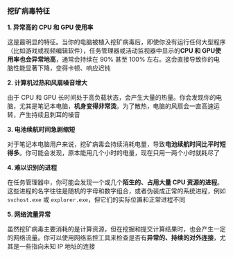 ### 挖矿病毒特征

**1. 异常高的 CPU 和 GPU 使用率**

这是最明显的特征。当你的电脑被植入挖矿病毒后，即使你没有运行任何大型程序（比如游戏或视频编辑软件），任务管理器或活动监视器中显示的**CPU 和 GPU使用率也会异常地高**，通常会持续在 90% 甚至 100% 左右。这会直接导致你的电脑性能显著下降，变得卡顿、响应迟钝

**2. 计算机过热和风扇噪音增大**

由于 CPU 和 GPU 长时间处于高负载状态，会产生大量的热量。你会发现你的电脑，尤其是笔记本电脑，**机身变得非常烫**。为了散热，电脑的风扇会一直高速运转，产生持续且刺耳的噪音

**3. 电池续航时间急剧缩短**

对于笔记本电脑用户来说，挖矿病毒会持续消耗电量，导致**电池续航时间比平时短得多**。你可能会发现，原本能用几个小时的电量，现在只用一两个小时就耗尽了

**4. 难以识别的进程**

在任务管理器中，你可能会发现一个或几个**陌生的、占用大量 CPU 资源的进程**。这些进程的名字往往是随机的字母和数字组合，或者伪装成正常的系统进程，例如 `svchost.exe` 或 `explorer.exe`，但它们的实际位置和正常进程不同

**5. 网络流量异常**

虽然挖矿病毒主要消耗的是计算资源，但在挖掘和提交计算结果时，也会产生一定的网络流量。你可以使用网络监控工具来检查是否有**异常的、持续的对外连接**，尤其是一些指向未知 IP 地址的连接